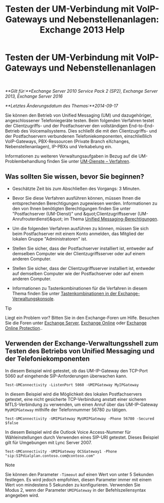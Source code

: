 ﻿---
title: 'Testen der UM-Verbindung mit VoIP-Gateways und Nebenstellenanlagen: Exchange 2013 Help'
TOCTitle: Testen der UM-Verbindung mit VoIP-Gateways und Nebenstellenanlagen
ms:assetid: 2aca8631-a99a-4e29-aff0-e462385f03b2
ms:mtpsurl: https://technet.microsoft.com/de-de/library/Aa996906(v=EXCHG.150)
ms:contentKeyID: 56271561
ms.date: 05/22/2018
mtps_version: v=EXCHG.150
ms.translationtype: MT
---

# Testen der UM-Verbindung mit VoIP-Gateways und Nebenstellenanlagen

 

_**Gilt für:**Exchange Server 2010 Service Pack 2 (SP2), Exchange Server 2013, Exchange Server 2016_

_**Letztes Änderungsdatum des Themas:**2014-09-17_

Sie können den Betrieb von Unified Messaging (UM) und dazugehöriger, angeschlossener Telefoniegeräte testen. Beim folgenden Verfahren testet der Clientzugriffs- und der Postfachserver den vollständigen End-to-End-Betrieb des Voicemailsystems. Dies schließt die mit den Clientzugriffs- und der Postfachservern verbundenen Telefoniekomponenten, einschließlich VoIP-Gateways, PBX-Ressourcen (Private Branch eXchanges, Nebenstellenanlagen), IP-PBXs und Verkabelung ein.

Informationen zu weiteren Verwaltungsaufgaben in Bezug auf die UM-Problembehandlung finden Sie unter [UM-Dienste – Verfahren](um-services-procedures-exchange-2013-help.md).

## Was sollten Sie wissen, bevor Sie beginnen?

  - Geschätzte Zeit bis zum Abschließen des Vorgangs: 3 Minuten.

  - Bevor Sie diese Verfahren ausführen können, müssen Ihnen die entsprechenden Berechtigungen zugewiesen werden. Informationen zu den von Ihnen benötigten Berechtigungen finden Sie unter "Postfachserver (UM-Dienst)" und \&quot;Clientzugriffsserver (UM-Anrufrouterdienst)\&quot; im Thema [Unified Messaging-Berechtigungen](unified-messaging-permissions-exchange-2013-help.md).

  - Um die folgenden Verfahren ausführen zu können, müssen Sie sich beim Postfachserver mit einem Konto anmelden, das Mitglied der lokalen Gruppe "Administratoren" ist.

  - Stellen Sie sicher, dass der Postfachserver installiert ist, entweder auf demselben Computer wie der Clientzugriffsserver oder auf einem anderen Computer.

  - Stellen Sie sicher, dass der Clientzugriffsserver installiert ist, entweder auf demselben Computer wie der Postfachserver oder auf einem anderen Computer.

  - Informationen zu Tastenkombinationen für die Verfahren in diesem Thema finden Sie unter [Tastenkombinationen in der Exchange-Verwaltungskonsole](keyboard-shortcuts-in-the-exchange-admin-center-exchange-online-protection-help.md).


> [!TIP]
> Liegt ein Problem vor? Bitten Sie in den Exchange-Foren um Hilfe. Besuchen Sie die Foren unter <A href="https://go.microsoft.com/fwlink/p/?linkid=60612">Exchange Server</A>, <A href="https://go.microsoft.com/fwlink/p/?linkid=267542">Exchange Online</A> oder <A href="https://go.microsoft.com/fwlink/p/?linkid=285351">Exchange Online Protection</A>..



## Verwenden der Exchange-Verwaltungsshell zum Testen des Betriebs von Unified Messaging und der Telefoniekomponenten

In diesem Beispiel wird getestet, ob das UM-IP-Gateway den TCP-Port 5060 auf eingehende SIP-Anforderungen überwachen kann.

    Test-UMConnectivity -ListenPort 5060 -UMIPGateway MyIPGateway

In diesem Beispiel wird die Möglichkeit des lokalen Postfachservers getestet, eine nicht gesicherte TCP-Verbindung anstatt einer sicheren MTLS-Verbindung zu verwenden, um einen Anruf über das UM-IP-Gateway `MyUMIPGateway` mithilfe der Telefonnummer 56780 zu tätigen.

    Test-UMConnectivity -UMIPGateway MyUMIPGateway -Phone 56780 -Secured $false

In diesem Beispiel wird die Outlook Voice Access-Nummer für Wähleinstellungen durch Verwenden eines SIP-URI getestet. Dieses Beispiel gilt für Umgebungen mit Lync Server 2007.

    Test-UMConnectivity -UMIPGateway OCSGateway1 -Phone "sip:SIPdialplan.contoso.com@contoso.com"


> [!NOTE]
> Sie können den Parameter <CODE>-Timeout</CODE> auf einen Wert von unter 5 Sekunden festlegen. Es wird jedoch empfohlen, diesen Parameter immer mit einem Wert von mindestens 5 Sekunden zu konfigurieren. Verwenden Sie Modus&nbsp;2, wenn der Parameter <CODE>&shy;UMIPGateway</CODE> in der Befehlszeilensyntax angegeben wird.


